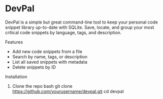 # DevPal

DevPal is a simple but great command-line tool to keep your personal code snippet library up-to-date with SQLite. Save, locate, and group your most critical code snippets by language, tags, and description.

Features
- Add new code snippets from a file
- Search by name, tags, or description
- List all saved snippets with metadata
- Delete snippets by ID

Installation
1) Clone the repo
bash
git clone https://github.com/yourusername/devpal.git
cd devpal
